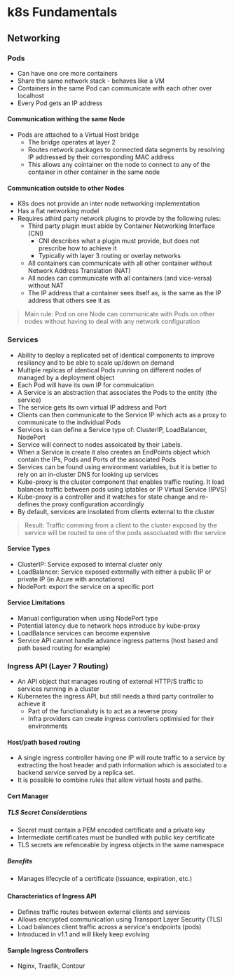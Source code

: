 # k8s Fundamentals

## Networking

### Pods

- Can have one ore more containers
- Share the same network stack - behaves like a VM
- Containers in the same Pod can communicate with each other over localhost
- Every Pod gets an IP address

#### Communication withing the same Node
- Pods are attached to a Virtual Host bridge 
  - The bridge operates at layer 2 
  - Routes network packages to connected data segments by resolving IP addressed by their corresponding MAC address
  - This allows any cointainer on the node to connect to any of the container in other container in the same node

#### Communication outside to other Nodes


- K8s does not provide an inter node networking implementation
- Has a flat networking model
- Requires athird party network plugins to provde by the following rules:
  - Third party plugin must abide by Container Networking Interface (CNI)
    - CNI describes what a plugin must provide, but does not prescribe how to achieve it
    - Typically with layer 3 routing or overlay networks
  - All containers can communicate with all other container without Network Address Translation (NAT)
  - All nodes can communicate with all containers (and vice-versa) without NAT
  - The IP address that a container sees itself as, is the same as the IP address that others see it as

> Main rule: Pod on one Node can communicate with Pods on other nodes without having to deal with any network configuration

### Services

  - Ability to deploy a replicated set of identical components to improve resiliancy and to be able to scale up/down on demand
  - Multiple replicas of identical Pods running on different nodes of managed by a deployment object
  - Each Pod will have its own IP for commuication
  - A Service is an abstraction that associates the Pods to the entity (the service)
  - The service gets its own virtual IP address and Port
  - Clients can then communicate to the Service IP which acts as a proxy to communicate to the individual Pods
  - Services is can define a Service type of: ClusterIP, LoadBalancer, NodePort
  - Service will connect to nodes assoicated by their Labels.
  - When a Service is create it also creates an EndPoints object which contain the IPs, Pods and Ports of the associated Pods 
  - Services can be found using environment variables, but it is better to rely on an in-cluster DNS for looking up services
  - Kube-proxy is the cluster component that enables traffic routing. It load balances traffic between pods using iptables or IP Virtual Service (IPVS)
  - Kube-proxy is a controller and it watches for state change and re-defines the proxy configuration accordingly
  - By default, services are insolated from clients external to the cluster
  
> Result: Traffic comming from a client to the cluster exposed by the service will be routed to one of the pods associuated with the service

#### Service Types

- ClusterIP: Service exposed to internal cluster only
- LoadBalancer: Service exposed externally with either a public IP or private IP (in Azure with annotations)
- NodePort: export the service on a specific port

#### Service Limitations

- Manual configuration when using NodePort type
- Potential latency due to network hops introduce by kube-proxy
- LoadBalance services can become expensive
- Service API cannot handle advance ingress patterns (host based and path based routing for example)

### Ingress API (Layer 7 Routing)

- An API object that manages routing of external HTTP/S traffic to services running in a cluster
- Kubernetes the ingress API, but still needs a third party controller to achieve it
  - Part of the functionaluty is to act as a reverse proxy
  - Infra providers can create ingress controllers optimisied for their environments
  
#### Host/path based routing

- A single ingress controller having one IP will route traffic to a service by extracting the host header and path information which is associated to a backend service served by a replica set.
- It is possible to combine rules that allow virtual hosts and paths.

#### Cert Manager 

##### TLS Secret Considerations

- Secret must contain a PEM encoded certificate and a private key
- Intermediate certificates must be bundled with public key certificate
- TLS secrets are refenceable by ingress objects in the same namespace

##### Benefits

- Manages lifecycle of a certificate (issuance, expiration, etc.)

#####

#### Characteristics of Ingress API

- Defines traffic routes between external clients and services
- Allows encrypted communication using Transport Layer Security (TLS)
- Load balances client traffic across a service's endpoints (pods)
- Introduced in v1.1 and will likely keep evolving

#### Sample Ingress Controllers

- Nginx, Traefik, Contour


